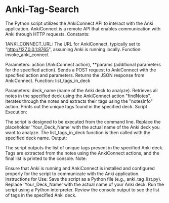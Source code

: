 # Anki-Tag-Search
The Python script utilizes the AnkiConnect API to interact with the Anki application. AnkiConnect is a remote API that enables communication with Anki through HTTP requests.
Constants:

1ANKI_CONNECT_URL: The URL for AnkiConnect, typically set to "http://127.0.0.1:8765", assuming Anki is running locally.
Function: invoke_anki_connect

Parameters: action (AnkiConnect action), **params (additional parameters for the specified action).
Sends a POST request to AnkiConnect with the specified action and parameters.
Returns the JSON response from AnkiConnect.
Function: list_tags_in_deck

Parameters: deck_name (name of the Anki deck to analyze).
Retrieves all notes in the specified deck using the AnkiConnect action "findNotes".
Iterates through the notes and extracts their tags using the "notesInfo" action.
Prints out the unique tags found in the specified deck.
Script Execution:

The script is designed to be executed from the command line.
Replace the placeholder 'Your_Deck_Name' with the actual name of the Anki deck you want to analyze.
The list_tags_in_deck function is then called with the specified deck name.
Output:

The script outputs the list of unique tags present in the specified Anki deck.
Tags are extracted from the notes using the AnkiConnect actions, and the final list is printed to the console.
Note:

Ensure that Anki is running and AnkiConnect is installed and configured properly for the script to communicate with the Anki application.
Instructions for Use:
Save the script as a Python file (e.g., anki_tag_list.py).
Replace 'Your_Deck_Name' with the actual name of your Anki deck.
Run the script using a Python interpreter.
Review the console output to see the list of tags in the specified Anki deck.
